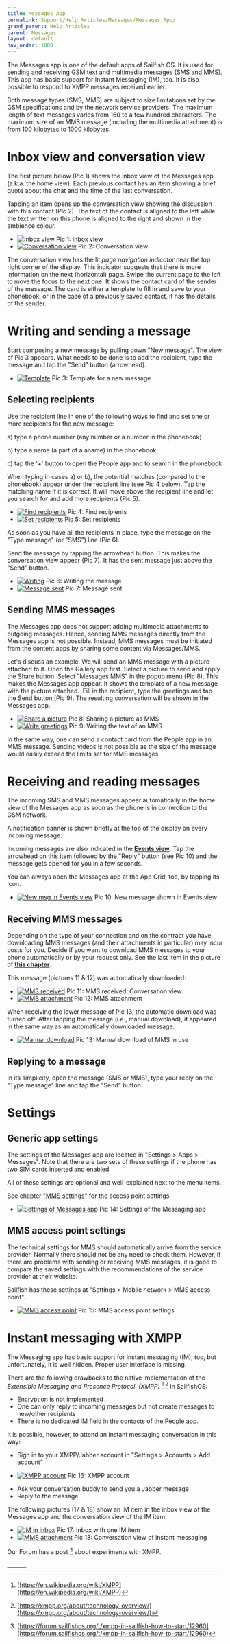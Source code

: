 ```yaml
---
title: Messages App
permalink: Support/Help_Articles/Messages/Messages_App/
grand_parent: Help Articles
parent: Messages
layout: default
nav_order: 1000
---
```


The Messages app is one of the default apps of Sailfish OS. It is used for sending and receiving GSM text and multimedia messages (SMS and MMS). This app has basic support for Instant Messaging (IM), too. It is also possible to respond to XMPP messages received earlier.

Both message types (SMS, MMS) are subject to size limitations set by the GSM specifications and by the network service providers. The maximum length of text messages varies from 160 to a few hundred characters. The maximum size of an MMS message (including the multimedia attachment) is from 100 kilobytes to 1000 kilobytes.

# Inbox view and conversation view

The first picture below (Pic 1) shows the inbox view of the Messages app (a.k.a. the home view). Each previous contact has an item showing a brief quote about the chat and the time of the last conversation.

Tapping an item opens up the conversation view showing the discussion with this contact (Pic 2). The text of the contact is aligned to the left while the text written on this phone is aligned to the right and shown in the ambience colour.

<div class="flex-images" markdown="1">

* <a href="Messages_inbox.png"><img src="Messages_inbox.png" alt="Inbox view"></a>
  <span class="md_figcaption">
    Pic 1: Inbox view
  </span>
* <a href="Messages_conversation.png"><img src="Messages_conversation.png" alt="Conversation view"></a>
  <span class="md_figcaption">
    Pic 2: Conversation view
  </span>
</div>


The conversation view has the lit _page navigation indicator_ near the top right corner of the display. This indicator suggests that there is more information on the next (horizontal) page. Swipe the current page to the left to move the focus to the next one. It shows the contact card of the sender of the message. The card is either a template to fill in and save to your phonebook, or in the case of a previously saved contact, it has the details of the sender.

# Writing and sending a message

Start composing a new message by pulling down "New message". The view of Pic 3 appears. What needs to be done is to add the recipient, type the message and tap the "Send" button (arrowhead).

<div class="flex-images" markdown="1">

* <a href="Messages_create_new_msg.png" class="narrow-image"><img src="Messages_create_new_msg.png" alt="Template"></a>
  <span class="md_figcaption">
    Pic 3: Template for a new message
  </span>
</div>


## Selecting recipients

Use the recipient line in one of the following ways to find and set one or more recipients for the new message:

a) type a phone number (any number or a number in the phonebook)

b) type a name (a part of a aname) in the phonebook

c) tap the '\+' button to open the People app and to search in the phonebook

When typing in cases a) or b), the potential matches (compared to the phonebook) appear under the recipient line (see Pic 4 below). Tap the matching name if it is correct. It will move above the recipient line and let you search for and add more recipients (Pic 5).

<div class="flex-images" markdown="1">

* <a href="Messages_new_msg_find_recipient.png"><img src="Messages_new_msg_find_recipient.png" alt="Find recipients"></a>
  <span class="md_figcaption">
    Pic 4: Find recipients
  </span>
* <a href="Messages_new_msg_set_recipient.png"><img src="Messages_new_msg_set_recipient.png" alt="Set recipients"></a>
  <span class="md_figcaption">
    Pic 5: Set recipients
  </span>
</div>

As soon as you have all the recipients in place, type the message on the "Type message" (or "SMS") line (Pic 6).

Send the message by tapping the arrowhead button. This makes the conversation view appear (Pic 7). It has the sent message just above the "Send" button.

<div class="flex-images" markdown="1">

* <a href="Messages_writing_a_msg.png"><img src="Messages_writing_a_msg.png" alt="Writing"></a>
  <span class="md_figcaption">
    Pic 6: Writing the message
  </span>
* <a href="Messages_msg_just_sent.png"><img src="Messages_msg_just_sent.png" alt="Message sent"></a>
  <span class="md_figcaption">
    Pic 7: Message sent
  </span>
</div>


## Sending MMS messages

The Messages app does not support adding multimedia attachments to outgoing messages. Hence, sending MMS messages directly from the Messages app is not possible. Instead, MMS messages must be initiated from the content apps by sharing some content via Messages/MMS.

Let's discuss an example. We will send an MMS message with a picture attached to it. Open the Gallery app first. Select a picture to send and apply the Share button. Select "Messages MMS" in the popup menu (Pic 8). This makes the Messages app appear. It shows the template of a new message with the picture attached.  Fill in the recipient, type the greetings and tap the Send button (Pic 9). The resulting conversation will be shown in the Messages app.

<div class="flex-images" markdown="1">

* <a href="Messages_gallery_share_a_pic.png"><img src="Messages_gallery_share_a_pic.png" alt="Share a picture"></a>
  <span class="md_figcaption">
    Pic 8: Sharing a picture as MMS
  </span>
* <a href="Messages_MMS_type_new.png"><img src="Messages_MMS_type_new.png" alt="Write greetings"></a>
  <span class="md_figcaption">
    Pic 9: Writing the text of an MMS
  </span>
</div>

In the same way, one can send a contact card from the People app in an MMS message. Sending videos is not possible as the size of the message would easily exceed the limits set for MMS messages.

# Receiving and reading messages

The incoming SMS and MMS messages appear automatically in the home view of the Messages app as soon as the phone is in connection to the GSM network.

A notification banner is shown briefly at the top of the display on every incoming message.

Incoming messages are also indicated in the **[Events view](https://sailfishos.org/design/ux-framework/)**. Tap the arrowhead on this item followed by the "Reply" button (see Pic 10) and the message gets opened for you in a few seconds.

You can always open the Messages app at the App Grid, too, by tapping its icon.

<div class="flex-images" markdown="1">

* <a href="Message_new_in_Events_view.png" class="narrow-image"><img src="Message_new_in_Events_view.png" alt="New msg in Events view"></a>
  <span class="md_figcaption">
    Pic 10: New message shown in Events view
  </span>
</div>

## Receiving MMS messages

Depending on the type of your connection and on the contract you have, downloading MMS messages (and their attachments in particular) may incur costs for you. Decide if you want to download MMS messages to your phone automatically or by your request only. See the last item in the picture of **[this chapter](#generic-app-settings)**.

This message (pictures 11 & 12) was automatically downloaded:

<div class="flex-images" markdown="1">

* <a href="Messages_MMS_received.png"><img src="Messages_MMS_received.png" alt="MMS received"></a>
  <span class="md_figcaption">
    Pic 11: MMS received. Conversation view.
  </span>
* <a href="Messages_MMS_received_details.png"><img src="Messages_MMS_received_details.png" alt="MMS attachment"></a>
  <span class="md_figcaption">
    Pic 12: MMS attachment
  </span>
</div>



When receiving the lower message of Pic 13, the automatic download was turned off. After tapping the message (i.e., manual download), it appeared in the same way as an automatically downloaded message.

<div class="flex-images" markdown="1">

* <a href="Messages_MMS_received_manual_download.png" class="narrow-image"><img src="Messages_MMS_received_manual_download.png" alt="Manual download"></a>
  <span class="md_figcaption">
    Pic 13: Manual download of MMS in use
  </span>
</div>

## Replying to a message

In its simplicity, open the message (SMS or MMS), type your reply on the "Type message" line and tap the "Send" button.

# Settings

## Generic app settings

The settings of the Messages app are located in "Settings > Apps > Messages". Note that there are two sets of these settings if the phone has two SIM cards inserted and enabled.

All of these settings are optional and well-explained next to the menu items.

See chapter ["MMS settings"](#mms-access-point-settings) for the access point settings.

<div class="flex-images" markdown="1">

* <a href="Settings_Apps_Messages.png" class="narrow-image"><img src="Settings_Apps_Messages.png" alt="Settings of Messages app"></a>
  <span class="md_figcaption">
    Pic 14: Settings of the Messaging app
  </span>
</div>

## MMS access point settings

The technical settings for MMS should automatically arrive from the service provider. Normally there should not be any need to check them. However, if there are problems with sending or receiving MMS messages, it is good to compare the saved settings with the recommendations of the service provider at their website.

Sailfish has these settings at "Settings > Mobile network > MMS access point".

<div class="flex-images" markdown="1">

* <a href="MMS_access_point.png" class="narrow-image"><img src="MMS_access_point.png" alt="MMS access point"></a>
  <span class="md_figcaption">
    Pic 15: MMS access point settings
  </span>
</div>


# Instant messaging with XMPP

The Messaging app has basic support for instant messaging (IM), too, but unfortunately, it is well hidden. Proper user interface is missing.

There are the following drawbacks to the native implementation of the _Extensible Messaging and Presence Protocol  (XMPP)_ [^1] [^2] in SailfishOS:

* Encryption is not implemented
* One can only reply to incoming messages but not create messages to new/other recipients
* There is no dedicated IM field in the contacts of the People app.

It is possible, however, to attend an instant messaging conversation in this way:

* Sign in to your XMPP/Jabber account in "Settings > Accounts > Add account"

<div class="flex-images" markdown="1">

* <a href="Messages_IM_account_XMPP.png" class="narrow-image"><img src="Messages_IM_account_XMPP.png" alt="XMPP account"></a>
  <span class="md_figcaption">
    Pic 16: XMPP account
  </span>
</div>

* Ask your conversation buddy to send you a Jabber message
* Reply to the message

The following pictures (17 & 18) show an IM item in the inbox view of the Messages app and the conversation view of the IM item.

<div class="flex-images" markdown="1">

* <a href="Messages_inbox_view_with_IM_message.png"><img src="Messages_inbox_view_with_IM_message.png" alt="IM in inbox"></a>
  <span class="md_figcaption">
    Pic 17: Inbox with one IM item
  </span>
* <a href="Messages_IM_conversation.png"><img src="Messages_IM_conversation.png" alt="MMS attachment"></a>
  <span class="md_figcaption">
    Pic 18: Conversation view of instant messaging
  </span>
</div>

Our Forum has a post [^3] about experiments with XMPP.

\_\_\_\_\_\_\_

[^1]: [https://en.wikipedia.org/wiki/XMPP](https://en.wikipedia.org/wiki/XMPP)

[^2]: [https://xmpp.org/about/technology-overview/](https://xmpp.org/about/technology-overview/)

[^3]: [https://forum.sailfishos.org/t/xmpp-in-sailfish-how-to-start/12960](https://forum.sailfishos.org/t/xmpp-in-sailfish-how-to-start/12960)
